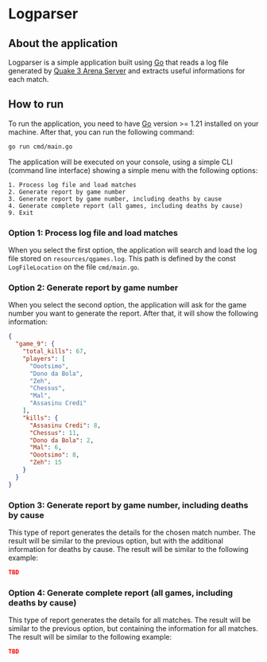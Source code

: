 # Logparser

## About the application

Logparser is a simple application built using [Go](https://go.dev/) that reads a log file generated by [Quake 3 Arena Server](https://en.wikipedia.org/wiki/Quake_III_Arena) and extracts useful informations for each match.

## How to run

To run the application, you need to have [Go](https://go.dev/) version >= 1.21 installed on your machine. After that, you can run the following command:

```bash
go run cmd/main.go
```

The application will be executed on your console, using a simple CLI (command line interface) showing a simple menu with the following options:

```text
1. Process log file and load matches
2. Generate report by game number
3. Generate report by game number, including deaths by cause
4. Generate complete report (all games, including deaths by cause)
9. Exit 
```

### Option 1: Process log file and load matches

When you select the first option, the application will search and load the log file stored on `resources/qgames.log`. This path is defined by the const `LogFileLocation` on the file `cmd/main.go`.

### Option 2: Generate report by game number

When you select the second option, the application will ask for the game number you want to generate the report. After that, it will show the following information:

```json
{
  "game_9": {
    "total_kills": 67,
    "players": [
      "Oootsimo",
      "Dono da Bola",
      "Zeh",
      "Chessus",
      "Mal",
      "Assasinu Credi"
    ],
    "kills": {
      "Assasinu Credi": 8,
      "Chessus": 11,
      "Dono da Bola": 2,
      "Mal": 6,
      "Oootsimo": 8,
      "Zeh": 15
    }
  }
}
```

### Option 3: Generate report by game number, including deaths by cause

This type of report generates the details for the chosen match number. The result will be similar to the previous option, but with the additional information for deaths by cause. The result will be similar to the following example:

```json
TBD
```

### Option 4: Generate complete report (all games, including deaths by cause)

This type of report generates the details for all matches. The result will be similar to the previous option, but containing the information for all matches. The result will be similar to the following example:

```json
TBD
```